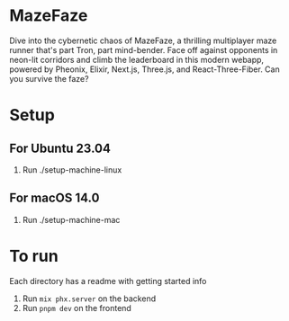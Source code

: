 # MazeFaze
Dive into the cybernetic chaos of MazeFaze, a thrilling multiplayer maze runner that's part Tron, part mind-bender. Face off against opponents in neon-lit corridors and climb the leaderboard in this modern webapp, powered by Pheonix, Elixir, Next.js, Three.js, and React-Three-Fiber. Can you survive the faze?

# Setup
## For Ubuntu 23.04
1. Run ./setup-machine-linux
## For macOS 14.0
1. Run ./setup-machine-mac

# To run
Each directory has a readme with getting started info

1. Run `mix phx.server` on the backend
2. Run `pnpm dev` on the frontend
